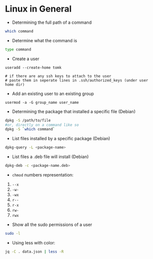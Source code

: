 # Linux in General 

- Determining the full path of a command

```bash
which command
```
- Determine what the command is

```bash
type command
```

- Create a user

```
useradd --create-home tomk

# if there are any ssh keys to attach to the user
# paste them in seperate lines in .ssh/authorized_keys (under user home dir)
```

- Add an existing user to an existing group
```
usermod -a -G group_name user_name
```

- Determining the package that installed a specific file (Debian)

```bash
dpkg -S /path/to/file
#or, directly on a command like so
dpkg -S `which command`
```

- List files installed by a specific package (Debian)

```bash
dpkg-query -L <package-name>
```

- List files a .deb file will install (Debian)

```bash
dpkg-deb -c <package-name.deb>
```

- `chmod` numbers representation:

1. `--x`
2. `-w-`
3. `-wx`
4. `r--`
5. `r-x`
6. `rw-`
7. `rwx`

- Show all the sudo permissions of a user

```bash
sudo -l
```

- Using less with color:

```bash
jq -C . data.json | less -R
```
